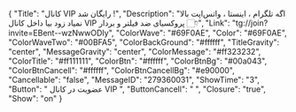 {
"Title": "کانال VIP رایگان شد !",
"Description": "اگه تلگرام ، اینستا ، واتس‌اپت بالا نمیاد زود بیا داخل کانال VIP پروکسیای ضد فیلتر و بردار 👇🏻",
"Link": "tg://join?invite=EBent--wzNwwODIy",
"ColorWave": "#69F0AE",
"Color": "#69F0AE",
"ColorWaveTwo": "#00BFA5",
"ColorBackGround": "#ffffff",
"TitleGravity": "center",
"MessageGravity": "center",
"ColorMessage": "#ff323232",
"ColorTitle": "#ff111111",
"ColorBtn": "#ffffff",
"ColorBtnBg": "#00a043",
"ColorBtnCancell": "#ffffff",
"ColorBtnCancellBg": "#e90000",
"Cancellable": "false",
"MessageID": "279360031",
"ShowTime": "3",
"Button": " عضویت در کانال VIP ",
"ButtonCancell": "  ",
"Closure": "true",
"Show": "on"
}
